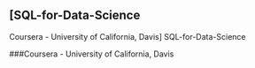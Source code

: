 ## [SQL-for-Data-Science
Coursera - University of California, Davis] SQL-for-Data-Science

###Coursera - University of California, Davis
